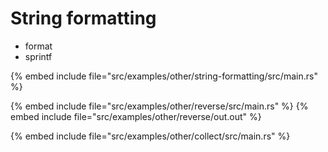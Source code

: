# String formatting

* format
* sprintf

{% embed include file="src/examples/other/string-formatting/src/main.rs" %}

{% embed include file="src/examples/other/reverse/src/main.rs" %}
{% embed include file="src/examples/other/reverse/out.out" %}

{% embed include file="src/examples/other/collect/src/main.rs" %}


